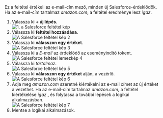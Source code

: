Ez a feltétel értékeli az e-mail-cím mező, minden új Salesforce-érdeklődők. Ha az e-mail-cím tartalmaz *amazon.com*, a feltétel eredménye lesz *igaz*.

1. Válassza ki **+ új lépés**.  
   ![1. a Salesforce feltétel kép](./media/connectors-create-api-salesforce/condition-1.png)   
2. Válassza ki **feltétel hozzáadása**.    
   ![A Salesforce feltétel kép 2](./media/connectors-create-api-salesforce/condition-2.png)  
3. Válassza ki **válasszon egy értéket**.    
   ![A Salesforce feltétel kép 3](./media/connectors-create-api-salesforce/condition-3.png)  
4. Válassza ki a *E-mail* az érdeklődő az eseményindító tokent.    
   ![A Salesforce feltétel lemezkép 4](./media/connectors-create-api-salesforce/condition-4.png)  
5. Válassza ki *tartalmaz*.      
   ![A Salesforce feltétel kép 5](./media/connectors-create-api-salesforce/condition-5.png)  
6. Válassza ki **válasszon egy értéket** alján, a vezérlő.     
   ![A Salesforce feltétel kép 6](./media/connectors-create-api-salesforce/condition-6.png)  
7. Adja meg *amazon.com* szeretné kiértékelni az e-mail címet az új értéket a vezethet. Ha az e-mail-cím tartalmaz *amazon.com*, a feltétel kiértékelése *igaz* , és folytassa a további lépések a logikai alkalmazásban.    
   ![A Salesforce feltétel kép 7](./media/connectors-create-api-salesforce/condition-7.png)  
8. Mentse a logikai alkalmazások.  


